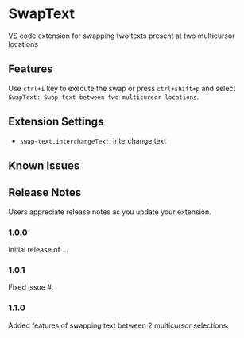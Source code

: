 # SwapText
VS code extension for swapping two texts present at two multicursor locations

## Features

Use `ctrl+i` key to execute the swap or press `ctrl+shift+p` and select `SwapText: Swap text between two multicursor locations`.

## Extension Settings

* `swap-text.interchangeText`: interchange text

## Known Issues

## Release Notes

Users appreciate release notes as you update your extension.

### 1.0.0

Initial release of ...

### 1.0.1

Fixed issue #.

### 1.1.0

Added features of swapping text between 2 multicursor selections.
